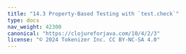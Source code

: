 ```yaml
---
title: "14.3 Property-Based Testing with `test.check`"
type: docs
nav_weight: 42300
canonical: "https://clojureforjava.com/10/4/2/3"
license: "© 2024 Tokenizer Inc. CC BY-NC-SA 4.0"
---
```

